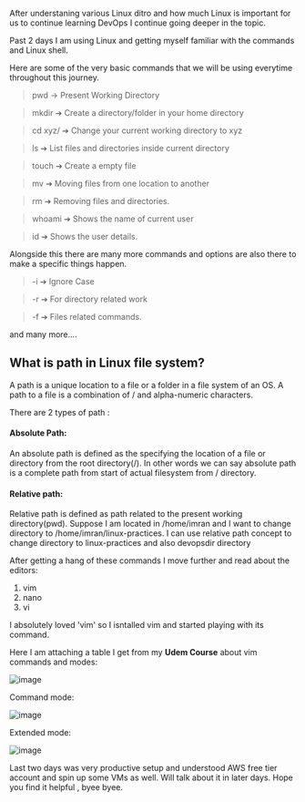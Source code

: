 After understaning various Linux ditro and how much Linux is important for us to continue learning DevOps I continue going deeper in the topic.

Past 2 days I am using Linux and getting myself familiar with the commands and Linux shell.

Here are some of the very basic commands that we will be using everytime throughout this journey.

> pwd -> Present Working Directory

> mkdir ➔ Create a directory/folder in your home directory

> cd xyz/ ➔ Change your current working directory to xyz

> ls ➔  List files and directories inside current directory

> touch ➔ Create a empty file

> mv ➔ Moving files from one location to another

> rm ➔ Removing files and directories.

> whoami ➔ Shows the name of current user

> id ➔ Shows the user details.

Alongside this there are many more commands and options are also there to make a specific things happen.

> -i ➔ Ignore Case

> -r ➔ For directory related work

> -f ➔ Files related commands.

and many more....

## What is path in Linux file system?
A path is a unique location to a file or a folder in a file system of an OS. A path to a file is
a combination of / and alpha-numeric characters.

There are 2 types of path :

#### Absolute Path:

An absolute path is defined as the specifying the location of a file or directory from the root
directory(/). In other words we can say absolute path is a complete path from start of actual
filesystem from / directory.

#### Relative path:

Relative path is defined as path related to the present working directory(pwd). Suppose I am located
in /home/imran and I want to change directory to /home/imran/linux-practices. I can use relative
path concept to change directory to linux-practices and also devopsdir directory

After getting a hang of these commands I move further and read about the editors:

1. vim
2. nano
3. vi

I absolutely loved 'vim' so I isntalled vim and started playing with its command.

Here I am attaching a table I get from my **Udem Course** about vim commands and modes:

![image](https://user-images.githubusercontent.com/89379595/159018419-208d7323-67e8-4279-93d0-7b9e36b8c48c.png)

Command mode:

![image](https://user-images.githubusercontent.com/89379595/159018461-07f656b8-c298-4b87-ac29-02004909bd0a.png)

Extended mode:

![image](https://user-images.githubusercontent.com/89379595/159018503-fbe3ee32-014d-4ffa-a0e6-10b6acb11718.png)

Last two days was very productive setup and understood AWS free tier account and spin up some VMs as well. Will talk about it in later days. Hope you find it helpful , byee byee.
